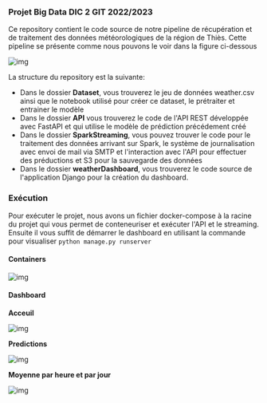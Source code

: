 ### Projet Big Data DIC 2 GIT 2022/2023
Ce repository contient le code source de notre pipeline de récupération et de traitement des données météorologiques de la région de Thiès. Cette pipeline se présente comme nous pouvons le voir dans la figure ci-dessous

![img](https://i.ibb.co/bXgzw2r/Screenshot-2023-07-22-at-13-58-15.png)

La structure du repository est la suivante:
- Dans le dossier **Dataset**, vous trouverez le jeu de données weather.csv ainsi que le notebook utilisé pour créer ce dataset, le prétraiter et entrainer le modèle
- Dans le dossier **API** vous trouverez le code de l'API REST développée avec FastAPI et qui utilise le modèle de prédiction précédement créé
- Dans le dossier **SparkStreaming**, vous pouvez trouver le code pour le traitement des données arrivant sur Spark, le système de journalisation avec envoi de mail via SMTP et l'interaction avec l'API pour effectuer des préductions et S3 pour la sauvegarde des données
- Dans le dossier **weatherDashboard**, vous trouverez le code source de l'application Django pour la création du dashboard.

### Exécution
Pour exécuter le projet, nous avons un fichier docker-compose à la racine du projet qui vous permet de conteneuriser et exécuter l'API et le streaming.
Ensuite il vous suffit de démarrer le dashboard en utilisant la commande pour visualiser `python manage.py runserver`

#### Containers

![img](https://i.ibb.co/n0prfh7/Screenshot-2023-07-22-at-14-00-25.png)

#### Dashboard

**Acceuil**

![img](https://i.ibb.co/W53G4Db/Screenshot-2023-07-22-at-14-01-59.png)

**Predictions**

![img](https://i.ibb.co/3WmcrWc/Screenshot-2023-07-22-at-14-02-09.png)

**Moyenne par heure et par jour**

![img](https://i.ibb.co/mc9KsW7/Screenshot-2023-07-22-at-14-02-23.png)
